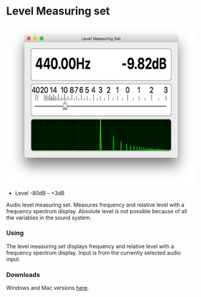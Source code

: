 # Level Measuring set

![LMS][1]

 * Level -80dB &ndash; +3dB

Audio level measuring set. Measures frequency and relative level with
a frequency spectrum display. Absolute level is not possible because
of all the variables in the sound system.

### Using
The level measuring set displays frequency and relative level with a
frequency spectrum display. Input is from the currently selected audio
input.

### Downloads
Windows and Mac versions [here][2].

 [1]: https://github.com/billthefarmer/billthefarmer.github.io/raw/master/images/audiotools/LMS-swift.png
 [2]: https://github.com/billthefarmer/audiotools/releases (https://github.com/billthefarmer/audiotools/releases)

